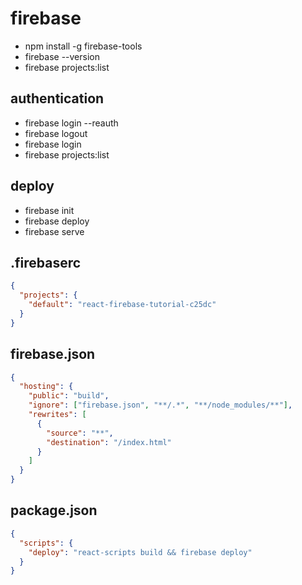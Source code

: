 # firebase

- npm install -g firebase-tools
- firebase --version
- firebase projects:list

## authentication

- firebase login --reauth
- firebase logout
- firebase login
- firebase projects:list

## deploy

- firebase init
- firebase deploy
- firebase serve

## .firebaserc

```json
{
  "projects": {
    "default": "react-firebase-tutorial-c25dc"
  }
}
```

## firebase.json

```json
{
  "hosting": {
    "public": "build",
    "ignore": ["firebase.json", "**/.*", "**/node_modules/**"],
    "rewrites": [
      {
        "source": "**",
        "destination": "/index.html"
      }
    ]
  }
}
```

## package.json

```json
{
  "scripts": {
    "deploy": "react-scripts build && firebase deploy"
  }
}
```
